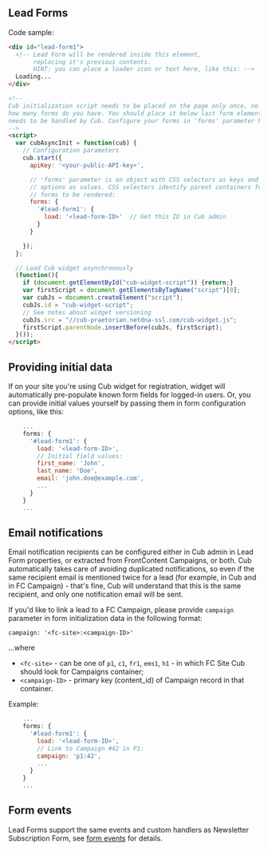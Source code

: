 ## Lead Forms

Code sample:
```html
<div id="lead-form1">
  <!-- Lead Form will be rendered inside this element, 
       replacing it's previous contents.
       HINT: you can place a loader icon or text here, like this: -->
  Loading...
</div>

<!--
Cub initialization script needs to be placed on the page only once, no matter 
how many forms do you have. You should place it below last form element which 
needs to be handled by Cub. Configure your forms in 'forms' parameter below:
-->
<script>
  var cubAsyncInit = function(cub) {
    // Configuration parameters
    cub.start({
      apiKey: '<your-public-API-key>',

      // 'forms' parameter is an object with CSS selectors as keys and form 
      // options as values. CSS selectors identify parent containers for 
      // forms to be rendered:
      forms: {
        '#lead-form1': {
          load: '<lead-form-ID>'  // Get this ID in Cub admin
        }
      }

    });
  };

  // Load Cub widget asynchronously
  (function(){
    if (document.getElementById("cub-widget-script")) {return;}
    var firstScript = document.getElementsByTagName("script")[0];
    var cubJs = document.createElement("script");
    cubJs.id = "cub-widget-script";
    // See notes about widget versioning
    cubJs.src = "//cub-praetorian.netdna-ssl.com/cub-widget.js";
    firstScript.parentNode.insertBefore(cubJs, firstScript);
  }());
</script>
```

## Providing initial data

If on your site you're using Cub widget for registration, widget will 
automatically pre-populate known form fields for logged-in users. Or, you can
provide initial values yourself by passing them in form configuration options,
like this:

```js
    ...
    forms: {
      '#lead-form1': {
        load: '<lead-form-ID>',
        // Initial field values:
        first_name: 'John',
        last_name: 'Doe',
        email: 'john.doe@example.com',
        ...
      }
    }
    ...
```

## Email notifications

Email notification recipients can be configured either in Cub admin in Lead Form
properties, or extracted from FrontContent Campaigns, or both. Cub automatically 
takes care of avoiding duplicated notifications, so even if the same recipient 
email is mentioned twice for a lead (for example, in Cub and in FC Campaign) - 
that's fine, Cub will understand that this is the same recipient, and only one 
notification email will be sent. 

If you'd like to link a lead to a FC Campaign, please provide ``campaign`` 
parameter in form initialization data in the following format:

```
campaign: '<fc-site>:<campaign-ID>'
```
 
...where

* ``<fc-site>`` - can be one of ``p1``, ``c1``, ``fr1``, ``ems1``, ``h1`` - 
  in which FC Site Cub should look for Campaigns container;
* ``<campaign-ID>`` - primary key (content_id) of Campaign record in that 
  container.
  
Example:

```js
    ...
    forms: {
      '#lead-form1': {
        load: '<lead-form-ID>',
        // Link to Campaign #42 in P1:
        campaign: 'p1:42',
        ...
      }
    }
    ...
```

## Form events

Lead Forms support the same events and custom handlers as Newsletter 
Subscription Form, see [form events](form-events.md) for details.

